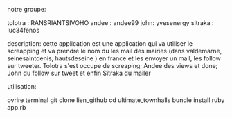 notre groupe:

tolotra : RANSRIANTSIVOHO
andee : andee99
john: yvesenergy
sitraka : luc34fenos

description:
cette application est une application qui va utiliser le screapping et va prendre le nom du les mail des mairies (dans valdemarne, seinesaintdenis, hautsdeseine ) en france et les envoyer un mail, les follow sur tweeter.
Tolotra s'est occupe de screaping; Andee des views et done; John du follow sur tweet et enfin Sitraka du mailer 

utilisation:

ovrire terminal
git clone lien_github
cd ultimate_townhalls
bundle install
ruby app.rb